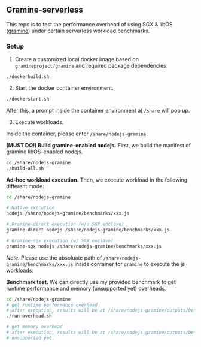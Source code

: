 ## Gramine-serverless

This repo is to test the performance overhead of using SGX & libOS ([gramine](https://github.com/gramineproject/gramine)) under certain serverless workload benchmarks.

### Setup

1. Create a customized local docker image based on `gramineproject/gramine` and required package dependencies.

```bash
./dockerbuild.sh
```

2. Start the docker container environment.

```bash
./dockerstart.sh
```

After this, a prompt inside the container environment at `/share` will pop up.

3. Execute workloads.

Inside the container, please enter `/share/nodejs-gramine`. 

**(MUST DO!) Build gramine-enabled nodejs.**
First, we build the manifest of gramine libOS-enabled nodejs.
```bash
cd /share/nodejs-gramine
./build-all.sh
```

**Ad-hoc workload execution.**
Then, we execute workload in the following different mode:

```bash
cd /share/nodejs-gramine

# Native execution
nodejs /share/nodejs-gramine/benchmarks/xxx.js

# Gramine-direct execution (w/o SGX enclave)
gramine-direct nodejs /share/nodejs-gramine/benchmarks/xxx.js

# Gramine-sgx execution (w/ SGX enclave)
gramine-sgx nodejs /share/nodejs-gramine/benchmarks/xxx.js
```

*Note:* Please use the absoluate path of `/share/nodejs-gramine/benchmarks/xxx.js` inside container for `gramine` to execute the js workloads.

**Benchmark test.**
We can directly use my provided benchmark to get runtime performance and memory (unsupported yet) overheads.

```bash
cd /share/nodejs-gramine
# get runtime performance overhead
# after execution, results will be at /share/nodejs-gramine/outputs/bench-overhead.txt
./run-overhead.sh

# get memory overhead
# after execution, results will be at /share/nodejs-gramine/outputs/bench-memory.txt
# unsupported yet.
```
